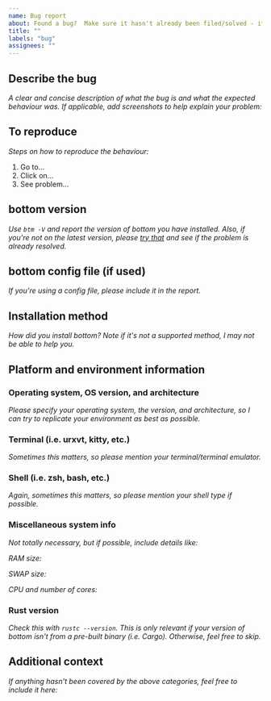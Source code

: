 ```yaml
---
name: Bug report
about: Found a bug?  Make sure it hasn't already been filed/solved - if so, please report it!
title: ""
labels: "bug"
assignees: ""
---
```


## Describe the bug

_A clear and concise description of what the bug is and what the expected behaviour was. If applicable, add screenshots to help explain your problem:_

## To reproduce

_Steps on how to reproduce the behaviour:_

1. Go to...
2. Click on...
3. See problem...

## bottom version

_Use `btm -V` and report the version of bottom you have installed. Also, if you're not on the latest version, please [try that](https://github.com/ClementTsang/bottom/releases/latest) and see if the problem is already resolved._

## bottom config file (if used)

_If you're using a config file, please include it in the report._

## Installation method

_How did you install bottom? Note if it's not a supported method, I may not be able to help you._

## Platform and environment information

### Operating system, OS version, and architecture

_Please specify your operating system, the version, and architecture, so I can try to replicate your environment as best as possible._

### Terminal (i.e. urxvt, kitty, etc.)

_Sometimes this matters, so please mention your terminal/terminal emulator._

### Shell (i.e. zsh, bash, etc.)

_Again, sometimes this matters, so please mention your shell type if possible._

### Miscellaneous system info

_Not totally necessary, but if possible, include details like:_

_RAM size:_

_SWAP size:_

_CPU and number of cores:_

### Rust version

_Check this with `rustc --version`. This is only relevant if your version of bottom isn't from a pre-built binary (i.e. Cargo). Otherwise, feel free to skip._

## Additional context

_If anything hasn't been covered by the above categories, feel free to include it here:_
